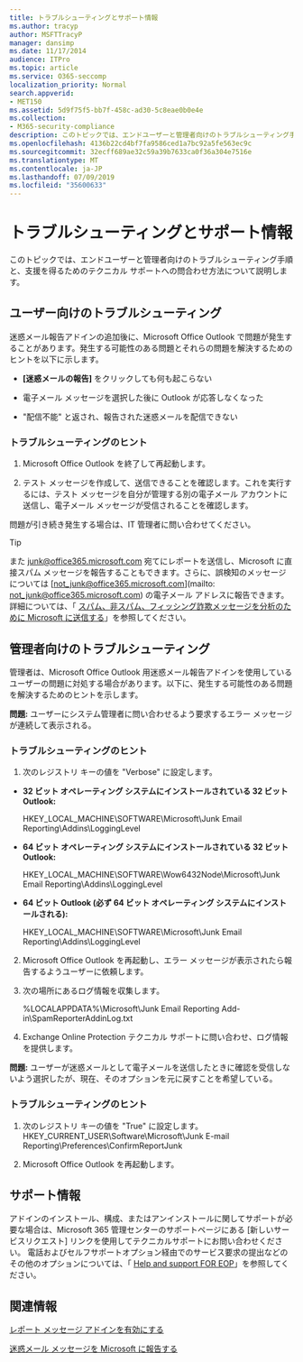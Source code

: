 ```yaml
---
title: トラブルシューティングとサポート情報
ms.author: tracyp
author: MSFTTracyP
manager: dansimp
ms.date: 11/17/2014
audience: ITPro
ms.topic: article
ms.service: O365-seccomp
localization_priority: Normal
search.appverid:
- MET150
ms.assetid: 5d9f75f5-bb7f-458c-ad30-5c8eae0b0e4e
ms.collection:
- M365-security-compliance
description: このトピックでは、エンドユーザーと管理者向けのトラブルシューティング手順と、支援を得るためのテクニカル サポートへの問合わせ方法について説明します。
ms.openlocfilehash: 4136b22cd4bf7fa9586ced1a7bc92a5fe563ec9c
ms.sourcegitcommit: 32ecff689ae32c59a39b7633ca0f36a304e7516e
ms.translationtype: MT
ms.contentlocale: ja-JP
ms.lasthandoff: 07/09/2019
ms.locfileid: "35600633"
---
```

# <a name="troubleshooting-and-support-information"></a>トラブルシューティングとサポート情報

このトピックでは、エンドユーザーと管理者向けのトラブルシューティング手順と、支援を得るためのテクニカル サポートへの問合わせ方法について説明します。
  
## <a name="troubleshooting-for-users"></a>ユーザー向けのトラブルシューティング

迷惑メール報告アドインの追加後に、Microsoft Office Outlook で問題が発生することがあります。発生する可能性のある問題とそれらの問題を解決するためのヒントを以下に示します。 
  
- **[迷惑メールの報告]** をクリックしても何も起こらない
    
- 電子メール メッセージを選択した後に Outlook が応答しなくなった
    
- "配信不能" と返され、報告された迷惑メールを配信できない
    
### <a name="troubleshooting-tip"></a>トラブルシューティングのヒント

1. Microsoft Office Outlook を終了して再起動します。
    
2. テスト メッセージを作成して、送信できることを確認します。これを実行するには、テスト メッセージを自分が管理する別の電子メール アカウントに送信し、電子メール メッセージが受信されることを確認します。
    
問題が引き続き発生する場合は、IT 管理者に問い合わせてください。
  
> [!TIP]
> また [junk@office365.microsoft.com](mailto:junk@office365.microsoft.com) 宛てにレポートを送信し、Microsoft に直接スパム メッセージを報告することもできます。さらに、誤検知のメッセージについては [not_junk@office365.microsoft.com](mailto: not_junk@office365.microsoft.com) の電子メール アドレスに報告できます。詳細については、「 [スパム、非スパム、フィッシング詐欺メッセージを分析のために Microsoft に送信する](submit-spam-non-spam-and-phishing-scam-messages-to-microsoft-for-analysis.md)」を参照してください。 
  
## <a name="troubleshooting-for-administrators"></a>管理者向けのトラブルシューティング

管理者は、Microsoft Office Outlook 用迷惑メール報告アドインを使用しているユーザーの問題に対処する場合があります。以下に、発生する可能性のある問題を解決するためのヒントを示します。 
  
 **問題:** ユーザーにシステム管理者に問い合わせるよう要求するエラー メッセージが連続して表示される。 
  
### <a name="troubleshooting-tip"></a>トラブルシューティングのヒント

1. 次のレジストリ キーの値を "Verbose" に設定します。
    
  - **32 ビット オペレーティング システムにインストールされている 32 ビット Outlook:**
    
    HKEY_LOCAL_MACHINE\SOFTWARE\Microsoft\Junk Email Reporting\Addins\LoggingLevel
    
  - **64 ビット オペレーティング システムにインストールされている 32 ビット Outlook:**
    
    HKEY_LOCAL_MACHINE\SOFTWARE\Wow6432Node\Microsoft\Junk Email Reporting\Addins\LoggingLevel
    
  - **64 ビット Outlook (必ず 64 ビット オペレーティング システムにインストールされる):**
    
    HKEY_LOCAL_MACHINE\SOFTWARE\Microsoft\Junk Email Reporting\Addins\LoggingLevel
    
2. Microsoft Office Outlook を再起動し、エラー メッセージが表示されたら報告するようユーザーに依頼します。
    
3. 次の場所にあるログ情報を収集します。 
    
    %LOCALAPPDATA%\Microsoft\Junk Email Reporting Add-in\SpamReporterAddinLog.txt
    
4. Exchange Online Protection テクニカル サポートに問い合わせ、ログ情報を提供します。 
    
 **問題:** ユーザーが迷惑メールとして電子メールを送信したときに確認を受信しないよう選択したが、現在、そのオプションを元に戻すことを希望している。 
  
### <a name="troubleshooting-tip"></a>トラブルシューティングのヒント

1. 次のレジストリ キーの値を "True" に設定します。HKEY_CURRENT_USER\Software\Microsoft\Junk E-mail Reporting\Preferences\ConfirmReportJunk
    
2. Microsoft Office Outlook を再起動します。
    
## <a name="support-information"></a>サポート情報

アドインのインストール、構成、またはアンインストールに関してサポートが必要な場合は、Microsoft 365 管理センターのサポートページにある [新しいサービスリクエスト] リンクを使用してテクニカルサポートにお問い合わせください。 電話およびセルフサポートオプション経由でのサービス要求の提出などのその他のオプションについては、「 [Help and support FOR EOP](eop/help-and-support-for-eop.md)」を参照してください。
  
## <a name="for-more-information"></a>関連情報

[レポート メッセージ アドインを有効にする](https://support.office.com/article/4250c4bc-6102-420b-9e0a-a95064837676)
  
[迷惑メール メッセージを Microsoft に報告する](report-junk-email-messages-to-microsoft.md)
  

